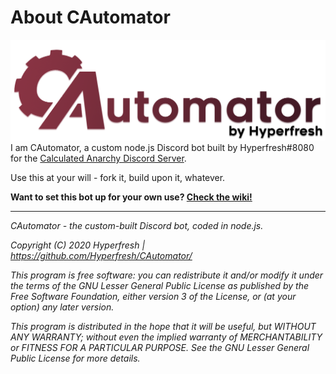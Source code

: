 # About CAutomator
![CAutomator logo](/resources/logo.png)
I am CAutomator, a custom node.js Discord bot built by Hyperfresh#8080 for the [Calculated Anarchy Discord Server](https://discord.gg/cRVKFye).

Use this at your will - fork it, build upon it, whatever.

**Want to set this bot up for your own use? [Check the wiki!](https://github.com/Hyperfresh/CAutomator/wiki/Setup)**

---

*CAutomator - the custom-built Discord bot, coded in node.js.*

*Copyright (C) 2020 Hyperfresh | https://github.com/Hyperfresh/CAutomator/*

*This program is free software: you can redistribute it and/or modify
it under the terms of the GNU Lesser General Public License as published by
the Free Software Foundation, either version 3 of the License, or
(at your option) any later version.*

*This program is distributed in the hope that it will be useful,
but WITHOUT ANY WARRANTY; without even the implied warranty of
MERCHANTABILITY or FITNESS FOR A PARTICULAR PURPOSE.  See the
GNU Lesser General Public License for more details.*

